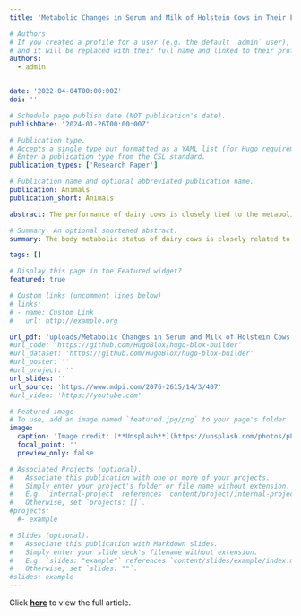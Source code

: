```yaml
---
title: 'Metabolic Changes in Serum and Milk of Holstein Cows in Their First to Fourth Parity Revealed by Biochemical Analysis and Untargeted Metabolomics'

# Authors
# If you created a profile for a user (e.g. the default `admin` user), write the username (folder name) here
# and it will be replaced with their full name and linked to their profile.
authors:
  - admin


date: '2022-04-04T00:00:00Z'
doi: ''

# Schedule page publish date (NOT publication's date).
publishDate: '2024-01-26T00:00:00Z'

# Publication type.
# Accepts a single type but formatted as a YAML list (for Hugo requirements).
# Enter a publication type from the CSL standard.
publication_types: ['Research Paper']

# Publication name and optional abbreviated publication name.
publication: Animals
publication_short: Animals

abstract: The performance of dairy cows is closely tied to the metabolic state, and this performance varies depending on the number of times the cows have given birth. However, there is still a lack of research on the relationship between the metabolic state of Holstein cows and the performance of lactation across multiple parities. In this study, biochemical analyses and metabolomics studies were performed on the serum and milk from Holstein cows of parities 1–4 (H1, N = 10; H2, N = 7; H3, N = 9; H4, N = 9) in mid-lactation (DIM of 141 ± 4 days) to investigate the link between performance and metabolic changes. The results of the milk quality analysis showed that the lactose levels were highest in H1 (p = 0.036). The total protein content in the serum increased with increasing parity (p = 0.013). Additionally, the lipase activity was found to be lowest in H1 (p = 0.022). There was no difference in the composition of the hydrolyzed amino acids in the milk among H1 to H4. However, the free amino acids histidine and glutamate in the serum were lowest in H1 and highest in H3 (p < 0.001), while glycine was higher in H4 (p = 0.031). The metabolomics analysis revealed that 53 and 118 differential metabolites were identified in the milk and serum, respectively. The differential metabolites in the cows’ milk were classified into seven categories based on KEGG. Most of the differential metabolites in the cows’ milk were found to be more abundant in H1, and these metabolites were enriched in two impact pathways. The differential metabolites in the serum could be classified into nine categories and enriched in six metabolic pathways. A total of six shared metabolites were identified in the serum and milk, among which cholesterol and citric acid were closely related to amino acid metabolism in the serum. These findings indicate a significant influence of blood metabolites on the energy and amino acid metabolism during the milk production process in the Holstein cows across 1–4 lactations, and that an in-depth understanding of the metabolic changes that occur in Holstein cows during different lactations is essential for precision farming, and that it is worthwhile to further investigate these key metabolites that have an impact through controlled experiments.

# Summary. An optional shortened abstract.
summary: The body metabolic status of dairy cows is closely related to lactation performance. Their production performance will change with their years of service, and the milk quality also varies among different parities. However, there is still lack of research on the relationship between the metabolic state of Holstein cows and the performance of lactation across multiple parities. This study’s findings uncover the connection between the serum metabolome of Holstein cows and milk production. The results indicate variations in the lactation energy among the Holstein cows at different parities. Blood metabolites emerge as pivotal regulators of the milk yield and quality in the Holstein cows, underscoring the significance of addressing nutritional needs during these stages to enhance lactation performance. It is essential to understand the metabolic changes in Holstein cows at different parities to develop more refined feeding strategies, improve management methods, and strengthen the health of the cows.

tags: []

# Display this page in the Featured widget?
featured: true

# Custom links (uncomment lines below)
# links:
# - name: Custom Link
#   url: http://example.org

url_pdf: 'uploads/Metabolic Changes in Serum and Milk of Holstein Cows in Their First to Fourth Parity Revealed by Biochemical Analysis and Untargeted Metabolomics.pdf'
#url_code: 'https://github.com/HugoBlox/hugo-blox-builder'
#url_dataset: 'https://github.com/HugoBlox/hugo-blox-builder'
#url_poster: ''
#url_project: ''
url_slides: ''
url_source: 'https://www.mdpi.com/2076-2615/14/3/407'
#url_video: 'https://youtube.com'

# Featured image
# To use, add an image named `featured.jpg/png` to your page's folder.
image:
  caption: 'Image credit: [**Unsplash**](https://unsplash.com/photos/pLCdAaMFLTE)'
  focal_point: ''
  preview_only: false

# Associated Projects (optional).
#   Associate this publication with one or more of your projects.
#   Simply enter your project's folder or file name without extension.
#   E.g. `internal-project` references `content/project/internal-project/index.md`.
#   Otherwise, set `projects: []`.
#projects:
  #- example

# Slides (optional).
#   Associate this publication with Markdown slides.
#   Simply enter your slide deck's filename without extension.
#   E.g. `slides: "example"` references `content/slides/example/index.md`.
#   Otherwise, set `slides: ""`.
#slides: example
---
```


Click [**here**](https://www.frontiersin.org/articles/10.3389/fvets.2022.848912/full) to view the full article.